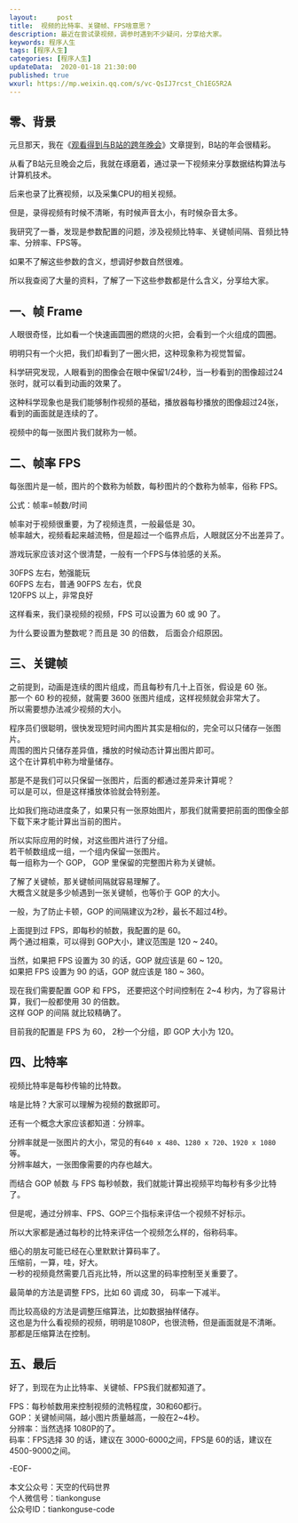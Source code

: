 ```yaml
---   
layout:     post  
title:  视频的比特率、关键帧、FPS啥意思？  
description: 最近在尝试录视频，调参时遇到不少疑问，分享给大家。  
keywords: 程序人生  
tags: [程序人生]    
categories: [程序人生]  
updateData:  2020-01-18 21:30:00  
published: true  
wxurl: https://mp.weixin.qq.com/s/vc-QsIJ7rcst_Ch1EG5R2A  
---  
```



## 零、背景  


元旦那天，我在《[观看得到与B站的跨年晚会](https://mp.weixin.qq.com/s/hj1KijAkD0wnB78OSNGtdw)》文章提到，B站的年会很精彩。  


从看了B站元旦晚会之后，我就在琢磨着，通过录一下视频来分享数据结构算法与计算机技术。  


后来也录了比赛视频，以及采集CPU的相关视频。  


但是，录得视频有时候不清晰，有时候声音太小，有时候杂音太多。  


我研究了一番，发现是参数配置的问题，涉及视频比特率、关键帧间隔、音频比特率、分辨率、FPS等。  


如果不了解这些参数的含义，想调好参数自然很难。  


所以我查阅了大量的资料，了解了一下这些参数都是什么含义，分享给大家。  


## 一、帧 Frame  


人眼很奇怪，比如看一个快速画圆圈的燃烧的火把，会看到一个火组成的圆圈。  


明明只有一个火把，我们却看到了一圈火把，这种现象称为视觉暂留。  


科学研究发现，人眼看到的图像会在眼中保留1/24秒，当一秒看到的图像超过24张时，就可以看到动画的效果了。  


这种科学现象也是我们能够制作视频的基础，播放器每秒播放的图像超过24张，看到的画面就是连续的了。  


视频中的每一张图片我们就称为一帧。  


## 二、帧率 FPS  


每张图片是一帧，图片的个数称为帧数，每秒图片的个数称为帧率，俗称 FPS。  


公式：帧率=帧数/时间  


帧率对于视频很重要，为了视频连贯，一般最低是 30。  
帧率越大，视频看起来越流畅，但是超过一个临界点后，人眼就区分不出差异了。  


游戏玩家应该对这个很清楚，一般有一个FPS与体验感的关系。  


30FPS 左右，勉强能玩  
60FPS 左右，普通
90FPS 左右，优良  
120FPS 以上，非常良好  


这样看来，我们录视频的视频，FPS 可以设置为 60 或 90 了。  


为什么要设置为整数呢？而且是 30 的倍数， 后面会介绍原因。  


## 三、关键帧  


之前提到，动画是连续的图片组成，而且每秒有几十上百张，假设是 60 张。  
那一个 60 秒的视频，就需要 3600 张图片组成，这样视频就会非常大了。  
所以需要想办法减少视频的大小。 


程序员们很聪明，很快发现短时间内图片其实是相似的，完全可以只储存一张图片。  
周围的图片只储存差异值，播放的时候动态计算出图片即可。  
这个在计算机中称为增量储存。  


那是不是我们可以只保留一张图片，后面的都通过差异来计算呢？  
可以是可以，但是这样播放体验就会特别差。  


比如我们拖动进度条了，如果只有一张原始图片，那我们就需要把前面的图像全部下载下来才能计算出当前的图片。  


所以实际应用的时候，对这些图片进行了分组。  
若干帧数组成一组，一个组内保留一张图片。  
每一组称为一个 GOP， GOP 里保留的完整图片称为关键帧。  


了解了关键帧，那关键帧间隔就容易理解了。  
大概含义就是多少帧遇到一张关键帧，也等价于 GOP 的大小。  


一般，为了防止卡顿，GOP 的间隔建议为2秒，最长不超过4秒。  


上面提到过 FPS，即每秒的帧数，我配置的是 60。  
两个通过相乘，可以得到 GOP大小，建议范围是 120 ~ 240。  


当然，如果把 FPS 设置为 30 的话，GOP 就应该是 60 ~ 120。  
如果把 FPS 设置为 90 的话，GOP 就应该是 180 ~ 360。   


现在我们需要配置 GOP 和 FPS， 还要把这个时间控制在 2~4 秒内，为了容易计算，我们一般都使用 30 的倍数。  
这样 GOP 的间隔 就比较精确了。  


目前我的配置是 FPS 为 60， 2秒一个分组，即 GOP 大小为 120。  


## 四、比特率  


视频比特率是每秒传输的比特数。  


啥是比特？大家可以理解为视频的数据即可。  


还有一个概念大家应该都知道：分辨率。  


分辨率就是一张图片的大小，常见的有`640 x 480`、`1280 x 720`、`1920 x 1080`等。  
分辨率越大，一张图像需要的内存也越大。  


而结合 GOP 帧数 与 FPS 每秒帧数，我们就能计算出视频平均每秒有多少比特了。  


但是呢，通过分辨率、FPS、GOP三个指标来评估一个视频不好标示。  


所以大家都是通过每秒的比特来评估一个视频怎么样的，俗称码率。  


细心的朋友可能已经在心里默默计算码率了。  
压缩前，一算，哇，好大。  
一秒的视频竟然需要几百兆比特，所以这里的码率控制至关重要了。  


最简单的方法是调整 FPS，比如 60 调成 30， 码率一下减半。  


而比较高级的方法是调整压缩算法，比如数据抽样储存。  
这也是为什么看视频的视频，明明是1080P，也很流畅，但是画面就是不清晰。  
那都是压缩算法在控制。  


## 五、最后  


好了，到现在为止比特率、关键帧、FPS我们就都知道了。  


FPS：每秒帧数用来控制视频的流畅程度，30和60都行。  
GOP：关键帧间隔，越小图片质量越高，一般在2~4秒。  
分辨率：当然选择 1080P的了。  
码率：FPS选择 30 的话，建议在 3000-6000之间，FPS是 60的话，建议在4500-9000之间。  




-EOF-  


本文公众号：天空的代码世界  
个人微信号：tiankonguse  
公众号ID：tiankonguse-code  
  

